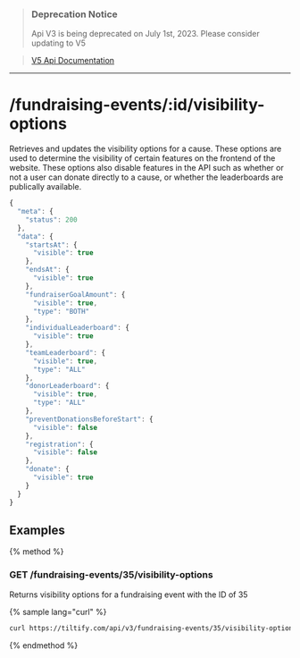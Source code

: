 >### Deprecation Notice
>Api V3 is being deprecated on July 1st, 2023. Please consider updating to V5

>[V5 Api Documentation](https://v5api.tiltify.com/api/public)

-----

# /fundraising-events/:id/visibility-options

Retrieves and updates the visibility options for a cause. These options are
used to determine the visibility of certain features on the frontend of the
website. These options also disable features in the API such as whether or not
a user can donate directly to a cause, or whether the leaderboards are
publically available.

```js
{
  "meta": {
    "status": 200
  },
  "data": {
    "startsAt": {
      "visible": true
    },
    "endsAt": {
      "visible": true
    },
    "fundraiserGoalAmount": {
      "visible": true,
      "type": "BOTH"
    },
    "individualLeaderboard": {
      "visible": true
    },
    "teamLeaderboard": {
      "visible": true,
      "type": "ALL"
    },
    "donorLeaderboard": {
      "visible": true,
      "type": "ALL"
    },
    "preventDonationsBeforeStart": {
      "visible": false
    },
    "registration": {
      "visible": false
    },
    "donate": {
      "visible": true
    }
  }
}
```

## Examples

{% method %}
### GET /fundraising-events/35/visibility-options
Returns visibility options for a fundraising event with the ID of 35

{% sample lang="curl" %}
```bash
curl https://tiltify.com/api/v3/fundraising-events/35/visibility-options
```

{% endmethod %}
